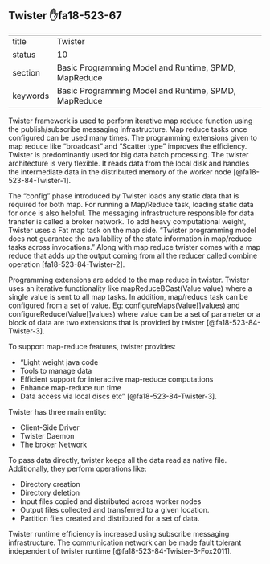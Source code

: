 ## Twister :hand:fa18-523-67


|          |                                                      |
| -------- | ---------------------------------------------------- |
| title    | Twister                                              | 
| status   | 10                                                   |
| section  | Basic Programming Model and Runtime, SPMD, MapReduce |
| keywords | Basic Programming Model and Runtime, SPMD, MapReduce |



Twister framework is used to perform iterative map reduce function using the publish/subscribe messaging infrastructure. Map reduce tasks once configured can be used many times. The programming extensions given to map reduce like “broadcast” and “Scatter type” improves the efficiency. Twister is predominantly used for big data batch processing.
The twister architecture is very flexible. It reads data from the local disk and handles the intermediate data in the distributed memory of the worker node [@fa18-523-84-Twister-1].

The “config” phase introduced by Twister loads any static data that is required for both map. For running a Map/Reduce task, loading static data for once is also helpful. The messaging infrastructure responsible for data transfer is called a broker network.
To add heavy computational weight, Twister uses a Fat map task on the map side. “Twister programming model does not guarantee the availability of the state information in map/reduce tasks across invocations.” Along with map reduce twister comes with a map reduce that adds up the output coming from all the reducer called combine operation [fa18-523-84-Twister-2].

Programming extensions are added to the map reduce in twister. Twister uses an iterative functionality like mapReduceBCast(Value value) where a single value is sent to all map tasks. In addition, map/reducs task can be configured from a set of value. Eg: configureMaps(Value[]values) and configureReduce(Value[]values) where value can be a set of parameter or a block of data are two extensions that is provided by twister [@fa18-523-84-Twister-3].

To support map-reduce features, twister provides:

-	“Light weight java code
-	Tools to manage data
-	Efficient support for interactive map-reduce computations
-	Enhance map-reduce run time
-	Data access via local discs etc” [@fa18-523-84-Twister-3].

Twister has three main entity:

-	Client-Side Driver
-	Twister Daemon
-	The broker Network

To pass data directly, twister keeps all the data read as native file. Additionally, they perform operations like:

-	Directory creation
-	Directory deletion
-	Input files copied and distributed across worker nodes
-	Output files collected and transferred to a given location.
-	Partition files created and distributed for a set of data.

Twister runtime efficiency is increased using subscribe messaging infrastructure. The communication network can be made fault tolerant independent of twister runtime [@fa18-523-84-Twister-3-Fox2011]. 



